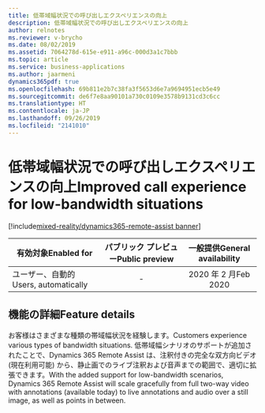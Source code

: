 ```yaml
---
title: 低帯域幅状況での呼び出しエクスペリエンスの向上
description: 低帯域幅状況での呼び出しエクスペリエンスの向上
author: relnotes
ms.reviewer: v-brycho
ms.date: 08/02/2019
ms.assetid: 7064278d-615e-e911-a96c-000d3a1c7bbb
ms.topic: article
ms.service: business-applications
ms.author: jaarmeni
dynamics365pdf: true
ms.openlocfilehash: 69b811e2b7c38fa3f5653d6e7a9694951ecb5e49
ms.sourcegitcommit: de6f7e8aa90101a730c0109e3578b9131cd3c6cc
ms.translationtype: HT
ms.contentlocale: ja-JP
ms.lasthandoff: 09/26/2019
ms.locfileid: "2141010"
---
```

# <a name="improved-call-experience-for-low-bandwidth-situations"></a><span data-ttu-id="6eb9d-103">低帯域幅状況での呼び出しエクスペリエンスの向上</span><span class="sxs-lookup"><span data-stu-id="6eb9d-103">Improved call experience for low-bandwidth situations</span></span>
[!include[mixed-reality/dynamics365-remote-assist banner](../includes/mixed-reality/dynamics365-remote-assist.md)]

| <span data-ttu-id="6eb9d-104">有効対象</span><span class="sxs-lookup"><span data-stu-id="6eb9d-104">Enabled for</span></span>    |  <span data-ttu-id="6eb9d-105">パブリック プレビュー</span><span class="sxs-lookup"><span data-stu-id="6eb9d-105">Public preview</span></span> | <span data-ttu-id="6eb9d-106">一般提供</span><span class="sxs-lookup"><span data-stu-id="6eb9d-106">General availability</span></span> | 
| ---------- | :----------: |:----------: |
|<span data-ttu-id="6eb9d-107">ユーザー、自動的</span><span class="sxs-lookup"><span data-stu-id="6eb9d-107">Users, automatically</span></span>|-| <span data-ttu-id="6eb9d-108">2020 年 2 月</span><span class="sxs-lookup"><span data-stu-id="6eb9d-108">Feb 2020</span></span>|






## <a name="feature-details"></a><span data-ttu-id="6eb9d-109">機能の詳細</span><span class="sxs-lookup"><span data-stu-id="6eb9d-109">Feature details</span></span>
<!--feature detail start -->
<span data-ttu-id="6eb9d-110">お客様はさまざまな種類の帯域幅状況を経験します。</span><span class="sxs-lookup"><span data-stu-id="6eb9d-110">Customers experience various types of bandwidth situations.</span></span> <span data-ttu-id="6eb9d-111">低帯域幅シナリオのサポートが追加されたことで、Dynamics 365 Remote Assist は、注釈付きの完全な双方向ビデオ (現在利用可能) から、静止画でのライブ注釈および音声までの範囲で、適切に拡張できます。</span><span class="sxs-lookup"><span data-stu-id="6eb9d-111">With the added support for low-bandwidth scenarios, Dynamics 365 Remote Assist will scale gracefully from full two-way video with annotations (available today) to live annotations and audio over a still image, as well as points in between.</span></span>
<!--feature detail end -->











